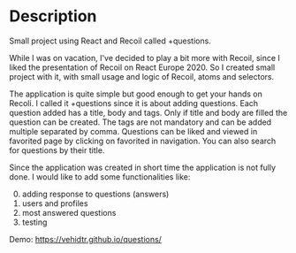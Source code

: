 # Description
Small project using React and Recoil called +questions.

While I was on vacation, I've decided to play a bit more with Recoil, since I liked the presentation of Recoil on React Europe 2020.
So I created small project with it, with small usage and logic of Recoil, atoms and selectors.


The application is quite simple but good enough to get your hands on Recoli. I called it +questions since it is about adding questions. Each question added has a title, body and tags. Only if title and body are filled the question can be created. The tags are not mandatory and can be added multiple separated by comma. Questions can be liked and viewed in favorited page by clicking on favorited in navigation. You can also search for questions by their title. 


Since the application was created in short time the application is not fully done. 
I would like to add some functionalities like:  

0. adding response to questions (answers)
1. users and profiles
2. most answered questions
3. testing 

Demo: https://vehidtr.github.io/questions/
